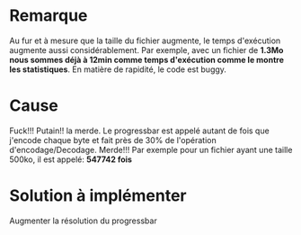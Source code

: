 # Remarque
Au fur et à mesure que la taille du fichier augmente, le temps d'exécution
augmente aussi considérablement. Par exemple, avec un fichier de **1.3Mo nous sommes déjà à 12min comme temps d'exécution comme 
le montre les statistiques**. En matière de rapidité, le code est buggy.

# Cause
Fuck!!! Putain!! la merde. Le progressbar est appelé autant de fois que j'encode chaque byte et fait près de 30% de l'opération d'encodage/Decodage. 
Merde!!! Par exemple pour un fichier ayant une taille 500ko, il est appelé:
**547742 fois**

# Solution à implémenter
Augmenter la résolution du progressbar